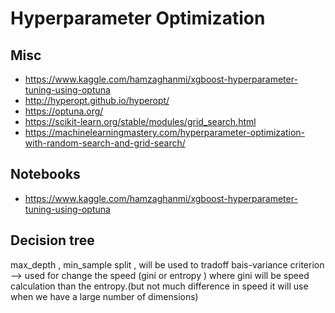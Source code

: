 # Hyperparameter Optimization

## Misc

- https://www.kaggle.com/hamzaghanmi/xgboost-hyperparameter-tuning-using-optuna
- http://hyperopt.github.io/hyperopt/
- https://optuna.org/
- https://scikit-learn.org/stable/modules/grid_search.html
- https://machinelearningmastery.com/hyperparameter-optimization-with-random-search-and-grid-search/


## Notebooks

- https://www.kaggle.com/hamzaghanmi/xgboost-hyperparameter-tuning-using-optuna

## Decision tree

max_depth , min_sample split , will be used to tradoff bais-variance
criterion --> used for change the speed (gini or entropy ) where gini will be speed calculation than the entropy.(but not much difference in speed it will use when we have a large number of dimensions)

